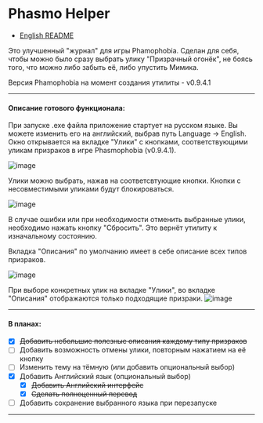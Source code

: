 # Phasmo Helper

* [English README]()

Это улучшенный "журнал" для игры Phamophobia. Сделан для себя, чтобы можно было сразу выбрать улику "Призрачный огонёк", не боясь того, что можно либо забыть её, либо упустить Мимика.

Версия Phamophobia на момент создания утилиты - v0.9.4.1

---

#### Описание готового функционала:

При запуске .exe файла приложение стартует на русском языке. Вы можете изменить его на английский, выбрав путь Language -> English. Окно открывается на вкладке "Улики" с кнопками, соответствующими уликам призраков в игре Phasmophobia (v0.9.4.1).

![image](https://github.com/solidus66/PhasmoHelper/assets/59517205/aad793f9-0ca0-4cf9-b49f-ed30cfb55601)

Улики можно выбрать, нажав на соответсвтующие кнопки. Кнопки с несовместимыми уликами будут блокироваться.

![image](https://github.com/solidus66/PhasmoHelper/assets/59517205/3e4e7b40-666f-4e64-8ddf-309986a06893)

В случае ошибки или при необходимости отменить выбранные улики, необходимо нажать кнопку "Сбросить". Это вернёт утилиту к изначальному состоянию.

Вкладка "Описания" по умолчанию имеет в себе описание всех типов призраков.

![image](https://github.com/solidus66/PhasmoHelper/assets/59517205/0a240519-d725-4fa9-aca7-f0631b9de860)

При выборе конкретных улик на вкладке "Улики", во вкладке "Описания" отображаются только подходящие призраки.
![image](https://github.com/solidus66/PhasmoHelper/assets/59517205/1c1356fb-1abf-4981-823a-38563578c639)

---

#### В планах:

* [X] ~~Добавить небольшие полезные описания каждому типу призраков~~
* [ ] Добавить возможность отмены улики, повторным нажатием на её кнопку
* [ ] Изменить тему на тёмную (или добавить опциональный выбор)
* [X] Добавить Английский язык (опциональный выбор)
  * [X] ~~Добавить Английский интерфейс~~
  * [X] ~~Сделать полноценный перевод~~
* [ ] Добавить сохранение выбранного языка при перезапуске

---
